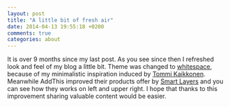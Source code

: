 ```yaml
---
layout: post
title: "A little bit of fresh air"
date: 2014-04-13 19:55:18 +0200
comments: true
categories: about
---
```


It is over 9 months since my last post. As you see since then I refreshed look
and feel of my blog a little bit. Theme was changed to
[whitespace](https://github.com/lucaslew/whitespace), because of my
minimalistic inspiration induced by [Tommi Kaikkonen](http://www.kaikkonendesign.fi/). Meanwhile AddThis improved their
products offer by [Smart Layers](https://www.addthis.com/get/smart-layers) and
you can see how they works on left and upper right. I hope that thanks to this
improvement sharing valuable content would be easier.
